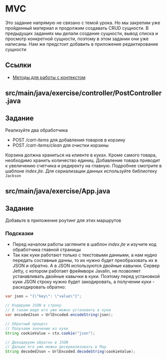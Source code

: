 # MVC

Это задание напрямую не связано с темой урока. Но мы закрепим уже пройденный материал и продолжим создавать CRUD сущности. В предыдущих заданиях мы делали создание сущности, вывод списка и просмотр конкретной сущности, поэтому в этом задании они уже написаны. Нам же предстоит добавить в приложение редактирование сущности

## Ссылки

* [Методы для работы с контекстом](https://javalin.io/documentation#context)

## src/main/java/exercise/controller/PostController.java

## Задание

Реализуйте два обработчика

* POST */cart-items* для добавления товаров в корзину
* POST */cart-items/clean* для очистки корзины

Корзина должна храниться на клиенте в куках. Кроме самого товара, необходимо хранить количество единиц. Добавление товара приводит к увеличению счетчика и редиректу на главную. Подробнее смотрите в шаблоне *index.jte*. Для сериализации данных используйте библиотеку `Jackson`

## src/main/java/exercise/App.java

## Задание

Добавьте в приложение роутинг для этих маршрутов

### Подсказки

* Перед началом работы загляните в шаблон *index.jte* и изучите код обработчика главной страницы
* Так как куки работают только с текстовыми данными, а нам нудно передать составные данны, то их нужно будет преобразовать их в JSON и обратно. А в JSON используются двойные кавычки. Сервер Jetty, c котором работает фреймворк Javalin, не позволяет устанавливать двойные кавычки в куки. Поэтому перед установкой куки JSON строку нужно будет закодировать, а получении куки - раскодировать обратно:

```java
var json = "{\"key\": \"value\"}";

// Кодируем JSON в строку
// В таком виде его уже можно установить в куки
var encodedJson = UrlEncoded.encodeString(json);

// Обратный процесс
// Получаем значение из куки
String cookieValue = ctx.cookie("json");

// Декодируем обратно в JSON
// Дальше его уже можно десериализовать в Map
String decodedJson = UrlEncoded.decodeString(cookieValue);
```

